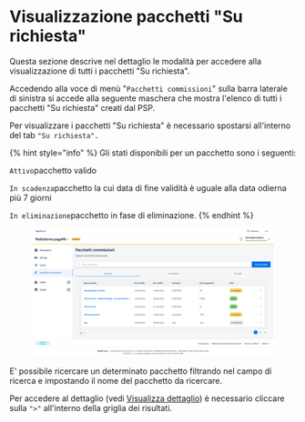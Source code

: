# Visualizzazione pacchetti "Su richiesta"

Questa sezione descrive nel dettaglio le modalità per accedere alla visualizzazione di tutti i pacchetti "Su richiesta".

Accedendo alla voce di menù "`Pacchetti commissioni`" sulla barra laterale di sinistra si accede alla seguente maschera che mostra l'elenco di tutti i pacchetti "Su richiesta" creati dal PSP.

Per visualizzare i pacchetti "Su richiesta" è necessario spostarsi all'interno del tab `"Su richiesta".`

{% hint style="info" %}
Gli stati disponibili per un pacchetto sono i seguenti:

`Attivo`pacchetto valido

`In scadenza`pacchetto la cui data di fine validità è uguale alla data odierna più 7 giorni

`In eliminazione`pacchetto in fase di eliminazione.
{% endhint %}

<figure><img src="../../../../.gitbook/assets/image (13).png" alt=""><figcaption></figcaption></figure>

E' possibile ricercare un determinato pacchetto filtrando nel campo di ricerca e impostando il nome del pacchetto da ricercare.&#x20;

Per accedere al dettaglio (vedi [Visualizza dettaglio](gestione-pacchetti-su-richiesta/visualizzazione-dettaglio.md)) è necessario cliccare sulla `">"` all'interno della griglia dei risultati.&#x20;
